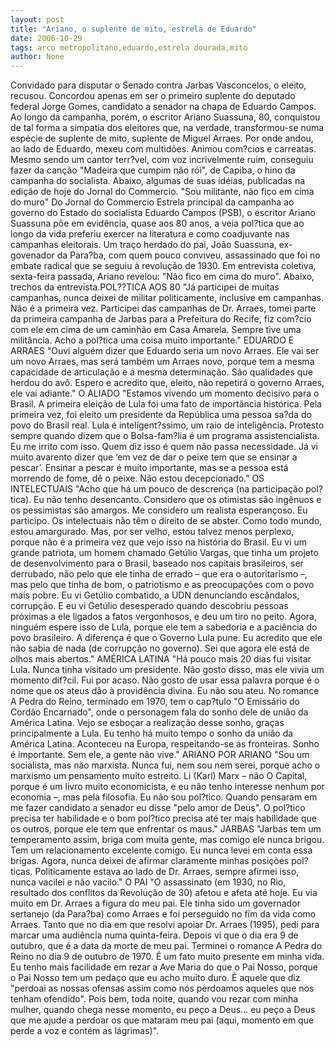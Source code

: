 ```yaml
---
layout: post
title: "Ariano, o suplente de mito, estrela de Eduardo"
date: 2006-10-29
tags: arco metropolitano,eduardo,estrela dourada,mito
author: None
---
```

Convidado para disputar o Senado contra Jarbas Vasconcelos, o eleito, recusou. Concordou apenas em ser o primeiro suplente do deputado federal Jorge Gomes, candidato a senador na chapa de Eduardo Campos.
Ao longo da campanha, porém, o escritor Ariano Suassuna, 80, conquistou de tal forma a simpatia dos eleitores que, na verdade, transformou-se numa espécie de suplente de mito, suplente de Miguel Arraes.
Por onde andou, ao lado de Eduardo, mexeu com multidões. Animou com?cios e carreatas. 
Mesmo sendo um cantor terr?vel, com voz incrivelmente ruim, conseguiu fazer da canção \"Madeira que cumpim não rói\", de Capiba,&nbsp;o hino da campanha do socialista.
Abaixo, algumas de suas idéias, publicadas na edição de hoje do Jornal do Commercio.
\"Sou militante, não fico em cima do muro\"
Do Jornal do Commercio
Estrela principal da campanha ao governo do Estado do socialista Eduardo Campos (PSB), o escritor Ariano Suassuna põe em evidência, quase aos 80 anos, a veia pol?tica que ao longo da vida preferiu exercer na literatura e como coadjuvante nas campanhas eleitorais. Um traço herdado do pai, João Suassuna, ex-govenador da Para?ba, com quem pouco conviveu, assassinado que foi no embate radical que se seguiu à revolução de 1930. Em entrevista coletiva, sexta-feira passada, Ariano revelou: \"Não fico em cima do muro\". Abaixo, trechos da entrevista.POL??TICA AOS 80 
\"Já participei de muitas campanhas, nunca deixei de militar politicamente, inclusive em campanhas. Não é a primeira vez. Participei das campanhas de Dr. Arraes, tomei parte da primeira campanha de Jarbas para a Prefeitura do Recife, fiz com?cio com ele em cima de um caminhão em Casa Amarela. Sempre tive uma militância. Acho a pol?tica uma coisa muito importante.\" 
EDUARDO E ARRAES 
\"Ouvi alguém dizer que Eduardo seria um novo Arraes. Ele vai ser um novo Arraes, mas será também um Arraes novo, porque tem a mesma capacidade de articulação e a mesma determinação. São qualidades que herdou do avô. Espero e acredito que, eleito, não repetirá o governo Arraes, ele vai adiante.\" 
O ALIADO 
\"Estamos vivendo um momento decisivo para o Brasil. A primeira eleição de Lula foi uma fato de importância histórica. Pela primeira vez, foi eleito um presidente da República uma pessoa sa?da do povo do Brasil real. Lula é inteligent?ssimo, um raio de inteligência. Protesto sempre quando dizem que o Bolsa-fam?lia é um programa assistencialista. Eu me irrito com isso. Quem diz isso é quem não passa necessidade. Já vi muito avarento dizer que ‘em vez de dar o peixe tem que se ensinar a pescar’. Ensinar a pescar é muito importante, mas se a pessoa está morrendo de fome, dê o peixe. Não estou decepcionado.\" 
OS INTELECTUAIS 
\"Acho que há um pouco de descrença (na participação pol?tica). Eu não tenho desencanto. Considero que os otimistas são ingênuos e os pessimistas são amargos. Me considero um realista esperançoso. Eu participo. Os intelectuais não têm o direito de se abster. Como todo mundo, estou amargurado. Mas, por ser velho, estou talvez menos perplexo, porque não é a primeira vez que vejo isso na história do Brasil. Eu vi um grande patriota, um homem chamado Getúlio Vargas, que tinha um projeto de desenvolvimento para o Brasil, baseado nos capitais brasileiros, ser derrubado, não pelo que ele tinha de errado – que era o autoritarismo –, mas pelo que tinha de bom, o patriotismo e as preocupações com o povo mais pobre. Eu vi Getúlio combatido, a UDN denunciando escândalos, corrupção. E eu vi Getúlio desesperado quando descobriu pessoas próximas a ele ligados a fatos vergonhosos, e deu um tiro no peito. Agora, ninguém espere isso de Lula, porque ele tem a sabedoria e a paciência do povo brasileiro. A diferença é que o Governo Lula pune. Eu acredito que ele não sabia de nada (de corrupção no governo). Sei que agora ele está de olhos mais abertos.\" 
AMÉRICA LATINA 
\"Há pouco mais 20 dias fui visitar Lula. Nunca tinha visitado um presidente. Não gosto disso, mas ele vivia um momento dif?cil. Fui por acaso. Não gosto de usar essa palavra porque é o nome que os ateus dão à providência divina. Eu não sou ateu. No romance A Pedra do Reino, terminado em 1970, tem o cap?tulo \"O Emissário do Cordão Encarnado\", onde o personagem fala do sonho dele de união da América Latina. Vejo se esboçar a realização desse sonho, graças principalmente a Lula. Eu tenho há muito tempo o sonho da união da América Latina. Aconteceu na Europa, respeitando-se as fronteiras. Sonho é importante. Sem ele, a gente não vive.\" 
ARIANO POR ARIANO 
\"Sou um socialista, mas não marxista. Nunca fui, nem sou nem serei, porque acho o marxismo um pensamento muito estreito. Li (Karl) Marx – não O Capital, porque é um livro muito economicista,
 e eu não tenho interesse nenhum por economia –, mas pela filosofia. Eu não sou pol?tico. Quando pensaram em me fazer candidato a senador eu disse \"pelo amor de Deus\". O pol?tico precisa ter habilidade e o bom pol?tico precisa até ter mais habilidade que os outros, porque ele tem que enfrentar os maus.\" 
JARBAS 
\"Jarbas tem um temperamento assim, briga com muita gente, mas comigo ele nunca brigou. Tem um relacionamento excelente comigo. Eu nunca levei em conta essa brigas. Agora, nunca deixei de afirmar claramente minhas posições pol?ticas. Politicamente estava ao lado de Dr. Arraes, sempre afirmei isso, nunca vacilei e não vacilo.\" 
O PAI 
\"O assassinato (em 1930, no Rio, resultado dos conflitos da Revolução de 30) afetou e afeta até hoje. Eu via muito em Dr. Arraes a figura do meu pai. Ele tinha sido um governador sertanejo (da Para?ba) como Arraes e foi perseguido no fim da vida como Arraes. Tanto que no dia em que resolvi apoiar Dr. Arraes (1995), pedi para marcar uma audiência numa quinta-feira. Depois vi que o dia era 9 de outubro, que é a data da morte de meu pai. Terminei o romance A Pedra do Reino no dia 9 de outubro de 1970. É um fato muito presente em minha vida. Eu tenho mais facilidade em rezar a Ave Maria do que o Pai Nosso, porque o Pai Nosso tem um pedaço que eu acho muito duro. É aquele que diz \"perdoai as nossas ofensas assim como nós perdoamos aqueles que nos tenham ofendido\". Pois bem, toda noite, quando vou rezar com minha mulher, quando chega nesse momento, eu peço a Deus... eu peço a Deus que me ajude a perdoar os que mataram meu pai (aqui, momento em que perde a voz e contém as lágrimas)\".  
